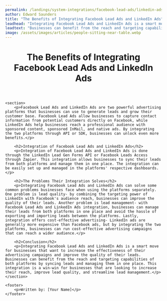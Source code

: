 ```yaml
---
permalink: /landings/system-integrations/facebook-lead-ads/linkedin-ads
author: Edward Saunders
title: "The Benefits of Integrating Facebook Lead Ads and LinkedIn Ads"
leadhead: "Integrating Facebook Lead Ads and LinkedIn Ads is a smart move for businesses that want to increase the effectiveness of their advertising campaigns and improve the quality of their leads"
leadtext: "Businesses can benefit from the reach and targeting capabilities of both platforms by syncing leads and managing them in one place. This integration is a win-win for businesses that are looking to increase their reach, improve lead quality, and streamline lead management."
image: /assets/images/articles/people-sitting-near-table.webp
---
```

<div class="arttext">	<header>
		<h1>The Benefits of Integrating Facebook Lead Ads and LinkedIn Ads</h1>
	</header>

	<section>
		<p>Facebook Lead Ads and LinkedIn Ads are two powerful advertising platforms that businesses can use to generate leads and grow their customer base. Facebook Lead Ads allow businesses to capture contact information from potential customers directly on Facebook, while LinkedIn Ads help businesses reach a professional audience with sponsored content, sponsored InMail, and native ads. By integrating the two platforms through API or SDK, businesses can unlock even more benefits.</p>

		<h2>Integration of Facebook Lead Ads and LinkedIn Ads</h2>
		<p>Integration of Facebook Lead Ads and LinkedIn Ads is done through the LinkedIn Lead Gen Forms API or Facebook Leads Access through Zapier. This integration allows businesses to sync their leads from both platforms and manage them in one place. The integration can be easily set up and managed in the platforms' respective dashboards. </p>

		<h2>The Problems Their Integration Solves</h2>
		<p>Integrating Facebook Lead Ads and LinkedIn Ads can solve some common problems businesses face when using the platforms separately. One problem is lead quality- by combining the targeting power of LinkedIn with Facebook's audience reach, businesses can improve the quality of their leads. Another problem is lead management- with Facebook Lead Ads and LinkedIn Ads integration, businesses can manage their leads from both platforms in one place and avoid the hassle of exporting and importing leads between the platforms. Lastly, integration offers cost-effective advertising- LinkedIn ads are generally more expensive than Facebook ads, but by integrating the two platforms, businesses can run cost-effective advertising campaigns that can reach a wider audience.</p>

		<h2>Conclusion</h2>
		<p>Integrating Facebook Lead Ads and LinkedIn Ads is a smart move for businesses that want to increase the effectiveness of their advertising campaigns and improve the quality of their leads. Businesses can benefit from the reach and targeting capabilities of both platforms by syncing leads and managing them in one place. This integration is a win-win for businesses that are looking to increase their reach, improve lead quality, and streamline lead management.</p>
	</section>

	<footer>
		<p>Written by: [Your Name]</p>
	</footer>
</div>